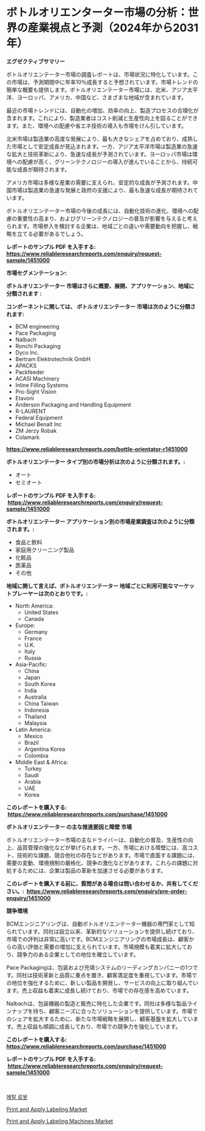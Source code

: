 <p><h1>ボトルオリエンターター市場の分析：世界の産業視点と予測（2024年から2031年）</h1></p><p><strong>エグゼクティブサマリー</strong></p>
<p><p>ボトルオリエンテーター市場の調査レポートは、市場状況に特化しています。この市場は、予測期間中に年率10％成長すると予想されています。市場トレンドの簡単な概要も提供します。ボトルオリエンテーター市場には、北米、アジア太平洋、ヨーロッパ、アメリカ、中国など、さまざまな地域が含まれています。</p><p>最近の市場トレンドには、自動化の増加、効率の向上、製造プロセスの合理化が含まれます。これにより、製造業者はコスト削減と生産性向上を図ることができます。また、環境への配慮や省エネ技術の導入も市場をけん引しています。</p><p>北米市場は製造業の高度な発展により、最も大きなシェアを占めており、成熟した市場として安定成長が見込まれます。一方、アジア太平洋市場は製造業の急速な拡大と技術革新により、急速な成長が予測されています。ヨーロッパ市場は環境への配慮が高く、グリーンテクノロジーの導入が進んでいることから、持続可能な成長が期待されます。</p><p>アメリカ市場は多様な産業の需要に支えられ、安定的な成長が予測されます。中国市場は製造業の急速な発展と政府の支援により、最も急速な成長が期待されています。</p><p>ボトルオリエンテーター市場の今後の成長には、自動化技術の進化、環境への配慮の重要性の高まり、およびグリーンテクノロジーの普及が影響を与えると考えられます。市場参入を検討する企業は、地域ごとの違いや需要動向を把握し、戦略を立てる必要があるでしょう。</p></p>
<p><strong>レポートのサンプル PDF を入手する: <a href="https://www.reliableresearchreports.com/enquiry/request-sample/1451000">https://www.reliableresearchreports.com/enquiry/request-sample/1451000</a></strong></p>
<p><strong>市場セグメンテーション:</strong></p>
<p><strong> ボトルオリエンテーター 市場はさらに概要、展開、アプリケーション、地域に分類されます :</strong></p>
<p><strong>コンポーネントに関しては、 ボトルオリエンテーター 市場は次のように分類されます: &nbsp;</strong></p>
<p><ul><li>BCM engineering</li><li>Pace Packaging</li><li>Nalbach</li><li>Ronchi Packaging</li><li>Dyco Inc.</li><li>Bertram Elektrotechnik GmbH</li><li>APACKS</li><li>Packfeeder</li><li>ACASI Machinery</li><li>Inline Filling Systems</li><li>Pro-Sight Vision</li><li>Etavoni</li><li>Anderson Packaging and Handling Equipment</li><li>R-LAURENT</li><li>Federal Equipment</li><li>Michael Benalt Inc</li><li>ZM Jerzy Robak</li><li>Colamark</li></ul></p>
<p><strong><a href="https://www.reliableresearchreports.com/bottle-orientator-r1451000">https://www.reliableresearchreports.com/bottle-orientator-r1451000</a></strong></p>
<p><strong> ボトルオリエンテーター タイプ別の市場分析は次のように分類されます。:</strong></p>
<p><ul><li>オート</li><li>セミオート</li></ul></p>
<p><strong>レポートのサンプル PDF を入手する: &nbsp;<a href="https://www.reliableresearchreports.com/enquiry/request-sample/1451000">https://www.reliableresearchreports.com/enquiry/request-sample/1451000</a></strong></p>
<p><strong> ボトルオリエンテーター アプリケーション別の市場産業調査は次のように分類されます。:</strong></p>
<p><ul><li>食品と飲料</li><li>家庭用クリーニング製品</li><li>化粧品</li><li>医薬品</li><li>その他</li></ul></p>
<p><strong>地域に関して言えば、ボトルオリエンテーター 地域ごとに利用可能なマーケットプレーヤーは次のとおりです。:</strong></p>
<p><ul>
    <li>
        North America:
        <ul>
            <li>United States</li>
            <li>Canada</li>
        </ul>
    </li>
    <li>
        Europe:
        <ul>
            <li>Germany</li>
            <li>France</li>
            <li>U.K.</li>
            <li>Italy</li>
            <li>Russia</li>
        </ul>
    </li>
    <li>
        Asia-Pacific:
        <ul>
            <li>China</li>
            <li>Japan</li>
            <li>South Korea</li>
            <li>India</li>
            <li>Australia</li>
            <li>China Taiwan</li>
            <li>Indonesia</li>
            <li>Thailand</li>
            <li>Malaysia</li>
        </ul>
    </li>
    <li>
        Latin America:
        <ul>
            <li>Mexico</li>
            <li>Brazil</li>
            <li>Argentina Korea</li>
            <li>Colombia</li>
        </ul>
    </li>
    <li>
        Middle East & Africa:
        <ul>
            <li>Turkey</li>
            <li>Saudi</li>
            <li>Arabia</li>
            <li>UAE</li>
            <li>Korea</li>
        </ul>
    </li>
    </ul></p>
<p><strong>このレポートを購入する: &nbsp;<a href="https://www.reliableresearchreports.com/purchase/1451000">https://www.reliableresearchreports.com/purchase/1451000</a></strong></p>
<p><strong>ボトルオリエンテーター の主な推進要因と障壁 市場</strong></p>
<p><p>ボトルオリエンテーター市場の主なドライバーは、自動化の普及、生産性の向上、品質管理の強化などが挙げられます。一方、市場における障壁には、高コスト、技術的な課題、競合他社の存在などがあります。市場で直面する課題には、需要の変動、環境規制の厳格化、競争の激化などがあります。これらの課題に対処するためには、企業は製品の革新を加速させる必要があります。</p></p>
<p><strong>このレポートを購入する前に、質問がある場合は問い合わせるか、共有してください。:&nbsp; <a href="https://www.reliableresearchreports.com/enquiry/pre-order-enquiry/1451000">https://www.reliableresearchreports.com/enquiry/pre-order-enquiry/1451000</a></strong></p>
<p><strong>競争環境</strong></p>
<p><p>BCMエンジニアリングは、自動ボトルオリエンテーター機器の専門家として知られています。同社は設立以来、革新的なソリューションを提供し続けており、市場での評判は非常に高いです。BCMエンジニアリングの市場成長は、顧客からの高い評価と需要の増加に支えられています。市場規模も着実に拡大しており、競争力のある企業としての地位を確立しています。</p><p>Pace Packagingは、包装および充填システムのリーディングカンパニーの1つです。同社は技術革新と品質に重点を置き、顧客満足度を重視しています。市場での地位を強化するために、新しい製品を開発し、サービスの向上に取り組んでいます。売上収益も着実に成長し続けており、市場での存在感を高めています。</p><p>Nalbachは、包装機器の製造と販売に特化した企業です。同社は多様な製品ラインナップを持ち、顧客ニーズに合ったソリューションを提供しています。市場でのシェアを拡大するために、新たな市場戦略を展開し、顧客基盤を拡大しています。売上収益も順調に成長しており、市場での競争力を強化しています。</p></p>
<p><strong>このレポートを購入する: &nbsp; <a href="https://www.reliableresearchreports.com/purchase/1451000">https://www.reliableresearchreports.com/purchase/1451000</a></strong></p>
<p><strong>レポートのサンプル PDF を入手する: &nbsp;<a href="https://www.reliableresearchreports.com/enquiry/request-sample/1451000">https://www.reliableresearchreports.com/enquiry/request-sample/1451000</a></strong><strong></strong></p>
<p>&nbsp;</p>
<p><p><a href="https://github.com/darrellockm3ytan895656/Market-Research-Report-List-1/blob/main/915056519080.md">메탈 로봇</a></p><p><a href="https://github.com/beatblasta/Market-Research-Report-List-2/blob/main/print-and-apply-labeling-market.md">Print and Apply Labeling Market</a></p><p><a href="https://github.com/shotows/Market-Research-Report-List-2/blob/main/print-and-apply-labeling-machines-market.md">Print and Apply Labeling Machines Market</a></p></p>